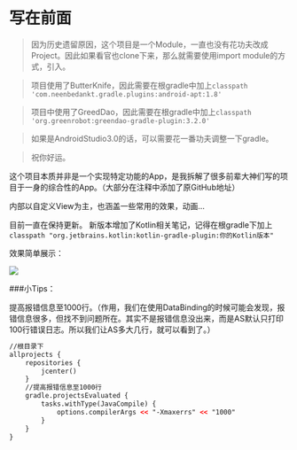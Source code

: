 # 写在前面

> 因为历史遗留原因，这个项目是一个Module，一直也没有花功夫改成Project。因此如果看官也clone下来，那么就需要使用import module的方式，引入。

> 项目使用了ButterKnife，因此需要在根gradle中加上`classpath 'com.neenbedankt.gradle.plugins:android-apt:1.8'`

> 项目中使用了GreedDao，因此需要在根gradle中加上`classpath 'org.greenrobot:greendao-gradle-plugin:3.2.0'`

> 如果是AndroidStudio3.0的话，可以需要花一番功夫调整一下gradle。

> 祝你好运。

这个项目本质并非是一个实现特定功能的App，是我拆解了很多前辈大神们写的项目于一身的综合性的App。（大部分在注释中添加了原GitHub地址）

内部以自定义View为主，也涵盖一些常用的效果，动画...

目前一直在保持更新。
新版本增加了Kotlin相关笔记，记得在根gradle下加上`classpath "org.jetbrains.kotlin:kotlin-gradle-plugin:你的Kotlin版本"`

效果简单展示：

![](https://github.com/zhiaixinyang/PersonalCollect/blob/master/asd.gif)

###小Tips：

提高报错信息至1000行。（作用，我们在使用DataBinding的时候可能会发现，报错信息很多，但找不到问题所在。其实不是报错信息没出来，而是AS默认只打印100行错误日志。所以我们让AS多大几行，就可以看到了。）

```xml
//根目录下
allprojects {
    repositories {
        jcenter()
    }
    //提高报错信息至1000行
    gradle.projectsEvaluated {
        tasks.withType(JavaCompile) {
            options.compilerArgs << "-Xmaxerrs" << "1000"
        }
    }
}
```
